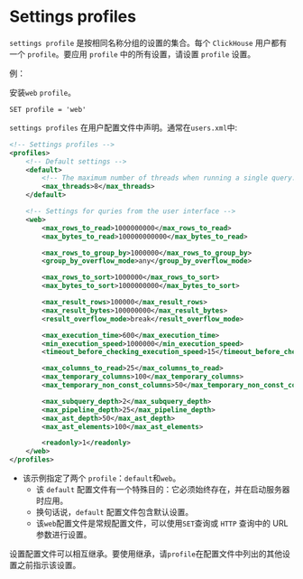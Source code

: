 # Settings profiles

`settings profile` 是按相同名称分组的设置的集合。每个 `ClickHouse` 用户都有一个 `profile`。要应用 `profile` 中的所有设置，请设置 `profile` 设置。

例：

安装`web` `profile`。

```
SET profile = 'web'
```

`settings profiles` 在用户配置文件中声明。通常在`users.xml`中: 

```xml
<!-- Settings profiles -->
<profiles>
    <!-- Default settings -->
    <default>
        <!-- The maximum number of threads when running a single query. -->
        <max_threads>8</max_threads>
    </default>

    <!-- Settings for quries from the user interface -->
    <web>
        <max_rows_to_read>1000000000</max_rows_to_read>
        <max_bytes_to_read>100000000000</max_bytes_to_read>

        <max_rows_to_group_by>1000000</max_rows_to_group_by>
        <group_by_overflow_mode>any</group_by_overflow_mode>

        <max_rows_to_sort>1000000</max_rows_to_sort>
        <max_bytes_to_sort>1000000000</max_bytes_to_sort>

        <max_result_rows>100000</max_result_rows>
        <max_result_bytes>100000000</max_result_bytes>
        <result_overflow_mode>break</result_overflow_mode>

        <max_execution_time>600</max_execution_time>
        <min_execution_speed>1000000</min_execution_speed>
        <timeout_before_checking_execution_speed>15</timeout_before_checking_execution_speed>

        <max_columns_to_read>25</max_columns_to_read>
        <max_temporary_columns>100</max_temporary_columns>
        <max_temporary_non_const_columns>50</max_temporary_non_const_columns>

        <max_subquery_depth>2</max_subquery_depth>
        <max_pipeline_depth>25</max_pipeline_depth>
        <max_ast_depth>50</max_ast_depth>
        <max_ast_elements>100</max_ast_elements>

        <readonly>1</readonly>
    </web>
</profiles>
```

- 该示例指定了两个 `profile`：`default`和`web`。
  - 该 `default` 配置文件有一个特殊目的：它必须始终存在，并在启动服务器时应用。
  - 换句话说，`default` 配置文件包含默认设置。
  - 该`web`配置文件是常规配置文件，可以使用`SET`查询或 `HTTP` 查询中的 URL 参数进行设置。

设置配置文件可以相互继承。要使用继承，请`profile`在配置文件中列出的其他设置之前指示该设置。